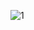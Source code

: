 
![1](https://user-images.githubusercontent.com/45532977/52858799-2edf2a00-3151-11e9-96d3-54c5293e53cf.PNG)
